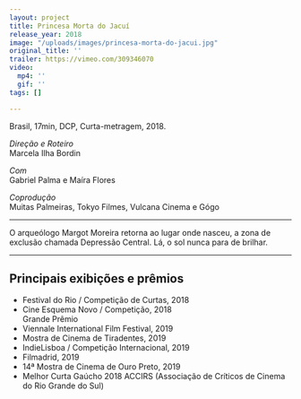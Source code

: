 ```yaml
---
layout: project
title: Princesa Morta do Jacuí
release_year: 2018
image: "/uploads/images/princesa-morta-do-jacui.jpg"
original_title: ''
trailer: https://vimeo.com/309346070
video:
  mp4: ''
  gif: ''
tags: []

---
```

Brasil, 17min, DCP, Curta-metragem, 2018.

_Direção e Roteiro_  
Marcela Ilha Bordin

_Com_  
Gabriel Palma e Maíra Flores

_Coprodução_  
Muitas Palmeiras, Tokyo Filmes, Vulcana Cinema e Gógo

***

O arqueólogo Margot Moreira retorna ao lugar onde nasceu, a zona de exclusão chamada Depressão Central. Lá, o sol nunca para de brilhar.

***

## Principais exibições e prêmios

* Festival do Rio / Competição de Curtas, 2018
* Cine Esquema Novo / Competição, 2018  
  Grande Prêmio
* Viennale International Film Festival, 2019
* Mostra de Cinema de Tiradentes, 2019
* IndieLisboa / Competição Internacional, 2019
* Filmadrid, 2019
* 14ª Mostra de Cinema de Ouro Preto, 2019
* Melhor Curta Gaúcho 2018 ACCIRS (Associação de Críticos de Cinema do Rio Grande do Sul)